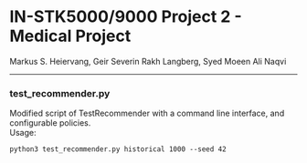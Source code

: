 # IN-STK5000/9000 Project 2 - Medical Project  

Markus S. Heiervang, Geir Severin Rakh Langberg, Syed Moeen Ali Naqvi  
***   

### test_recommender.py  
Modified script of TestRecommender with a command line interface, and configurable policies.  
Usage:
```console
python3 test_recommender.py historical 1000 --seed 42  
```  
